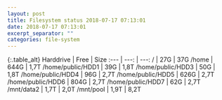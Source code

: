 ```yaml
---
layout: post
title: Filesystem status 2018-07-17 07:13:01
date: 2018-07-17 07:13:01
excerpt_separator: ""
categories: file-system
---
```

{:.table_alt}
Harddrive | Free | Size
:--- | ---: | ---:
/ | 27G | 37G
/home | 644G | 1,7T
/home/public/HDD1 | 39G | 1,8T
/home/public/HDD3 | 50G | 1,8T
/home/public/HDD4 | 96G | 2,7T
/home/public/HDD5 | 626G | 2,7T
/home/public/HDD6 | 804G | 2,7T
/home/public/HDD7 | 62G | 2,7T
/mnt/data2 | 1,7T | 2,0T
/mnt/pool | 1,9T | 8,2T
